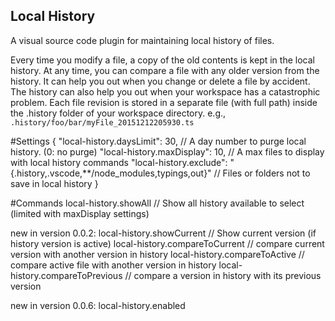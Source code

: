 ## Local History

A visual source code plugin for maintaining local history of files.

Every time you modify a file, a copy of the old contents is kept in the local history.
At any time, you can compare a file with any older version from the history.
It can help you out when you change or delete a file by accident.
The history can also help you out when your workspace has a catastrophic problem.
Each file revision is stored in a separate file (with full path) inside the .history folder of your workspace directory.
e.g., `.history/foo/bar/myFile_20151212205930.ts`

#Settings
    {
        "local-history.daysLimit":  30, // A day number to purge local history. (0: no purge)
        "local-history.maxDisplay": 10, // A max files to display with local history commands
        "local-history.exclude": "{.history,.vscode,**/node_modules,typings,out}" // Files or folders not to save in local history
    }

#Commands
    local-history.showAll // Show all history available to select (limited with maxDisplay settings)

new in version 0.0.2:
    local-history.showCurrent // Show current version (if history version is active)
    local-history.compareToCurrent // compare current version with another version in history
    local-history.compareToActive // compare active file with another version in history
    local-history.compareToPrevious // compare a version in history with its previous version

new in version 0.0.6:
    local-history.enabled